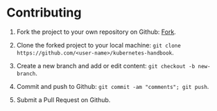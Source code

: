 # Contributing

1. Fork the project to your own repository on Github: [Fork](https://github.com/feiskyer/kubernetes-handbook/fork).

2. Clone the forked project to your local machine: `git clone https://github.com/<user-name>/kubernetes-handbook`.

3. Create a new branch and add or edit content: `git checkout -b new-branch`.

4. Commit and push to Github: `git commit -am "comments"; git push`.

5. Submit a Pull Request on Github.
